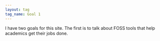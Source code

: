 ```yaml
---
layout: tag
tag_name: Goal 1
---
```


I have two goals for this site. The first is to talk about FOSS tools that help academics get their jobs done.